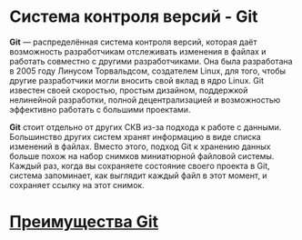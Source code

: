 # Система контроля версий - Git

**Git** — распределённая система контроля версий, которая даёт возможность разработчикам отслеживать изменения в файлах и работать совместно с другими разработчиками. Она была разработана в 2005 году Линусом Торвальдсом, создателем Linux, для того, чтобы другие разработчики могли вносить свой вклад в ядро Linux. Git известен своей скоростью, простым дизайном, поддержкой нелинейной разработки, полной децентрализацией и возможностью эффективно работать с большими проектами.

**Git** стоит отдельно от других СКВ из-за подхода к работе с данными. Большинство других систем хранят информацию в виде списка изменений в файлах. Вместо этого, подход Git к хранению данных больше похож на набор снимков миниатюрной файловой системы. Каждый раз, когда вы сохраняете состояние своего проекта в Git, система запоминает, как выглядит каждый файл в этот момент, и сохраняет ссылку на этот снимок.

# [Преимущества Git](./benefits.md)